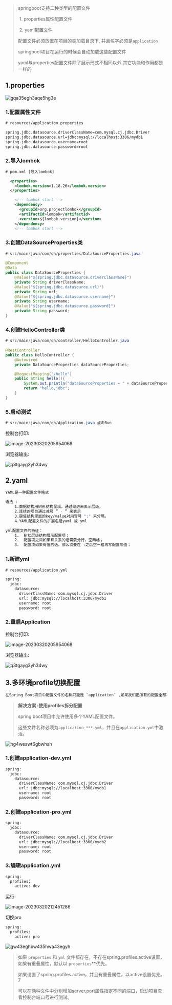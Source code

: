 > springboot支持二种类型的配置文件
>
> ​	1. properties属性配置文件
>
> ​	2. yaml配置文件
>
> 配置文件必须放置在项目的类加载目录下, 并且名字必须是`application`
>
> springboot项目在运行的时候会自动加载这些配置文件
>
> yaml与properties配置文件除了展示形式不相同以外,其它功能和作用都是一样的

## 1.properties

![gqa35egh3aqe5hg3e](https://cdn.staticaly.com/gh/quinhua/pics@main/markdown/gqa35egh3aqe5hg3e.5ya6fwtq2sw0.webp)

### 1.配置属性文件

```xml
# resources/application.properties

spring.jdbc.datasource.driverClassName=com.mysql.cj.jdbc.Driver
spring.jdbc.datasource.url=jdbc:mysql://localhost:3306/mydb1
spring.jdbc.datasource.username=root
spring.jdbc.datasource.password=root
```
### 2.导入lombok
```xml
# pom.xml [导入lombok]

  <properties> 
    <lombok.version>1.18.26</lombok.version>
  </properties>

    <!-- lombok start -->
    <dependency>
      <groupId>org.projectlombok</groupId>
      <artifactId>lombok</artifactId>
      <version>${lombok.version}</version>
    </dependency>
    <!-- lombok start -->
```
### 3.创建DataSourceProperties类
```java
# src/main/java/com/qh/properties/DataSourceProperties.java
    
@Component
@Data
public class DataSourceProperties {
    @Value("${spring.jdbc.datasource.driverClassName}")
    private String driverClassName;
    @Value("${spring.jdbc.datasource.url}")
    private String url;
    @Value("${spring.jdbc.datasource.username}")
    private String username;
    @Value("${spring.jdbc.datasource.password}")
    private String password;
}
```
### 4.创建HelloController类
```java
# src/main/java/com/qh/controller/HelloController.java
    
@RestController
public class HelloController {
    @Autowired
    private DataSourceProperties dataSourceProperties;

    @RequestMapping("/hello")
    public String hello(){
        System.out.println("dataSourceProperties = " + dataSourceProperties);
        return "hello,jdbc";
    }
}
```

### 5.启动测试

```java
# src/main/java/com/qh/Application.java 点击Run
```

控制台打印:

![image-20230320205954068](C:\Users\Administrator\AppData\Roaming\Typora\typora-user-images\image-20230320205954068.png)

浏览器输出:

![q3tgayg3yh34wy](https://cdn.staticaly.com/gh/quinhua/pics@main/markdown/q3tgayg3yh34wy.6lctkdtbtz40.webp)

## 2.yaml

```bash
YAML是一种配置文件格式
 
语法 :
    1.数据结构用树形结构呈现，通过缩进来表示层级，
    2.连续的项目通过减号 ” - ” 来表示
    3.键值结构里面的key/value对用冒号 ":" 来分隔。
    4.YAML配置文件的扩展名是yaml 或 yml
    
yml配置文件的特征：
    1.	树状层级结构展示配置项；
    2.	配置项之间如果有关系的话需要分行，空两格；
    3.	配置项如果有值的话，那么需要在 :之后空一格再写配置项值；
```

### 1.新建yml

```xml
# resources/application.yml

spring:
  jdbc:
    datasource:
      driverClassName: com.mysql.cj.jdbc.Driver
      url: jdbc:mysql://localhost:3306/mydb1
      username: root
      password: root
```

### 2.重启Application
控制台打印:

![image-20230320205954068](C:\Users\Administrator\AppData\Roaming\Typora\typora-user-images\image-20230320205954068.png)

浏览器输出:

![q3tgayg3yh34wy](https://cdn.staticaly.com/gh/quinhua/pics@main/markdown/q3tgayg3yh34wy.6lctkdtbtz40.webp)

## 3.多环境profile切换配置

```xml
在Spring Boot项目中配置文件的名称只能是 `application` ,如果我们把所有的配置全都写在一个配置文件中如果配置项比较多,配置文件就会显得比较复杂和臃肿,不利于后期的项目维护和开发。
```

> **解决方案 :使用profiles拆分配置**
>
> spring boot项目中允许使用多个YAML配置文件。
>
> 这些文件名称必须为`application-***.yml`，并且在`application.yml`中激活。

![hg4weswt6gbwhsh](https://cdn.staticaly.com/gh/quinhua/pics@main/markdown/hg4weswt6gbwhsh.3smhnnieeh20.webp)

### 1.创建application-dev.yml

```xml
spring:
  jdbc:
    datasource:
      driverClassName: com.mysql.cj.jdbc.Driver
      url: jdbc:mysql://localhost:3306/mydb1
      username: root
      password: root
```

### 2.创建application-pro.yml

```xml
spring:
  jdbc:
    datasource:
      driverClassName: com.mysql.cj.jdbc.Driver
      url: jdbc:mysql://localhost:3306/mydb2
      username: root
      password: root
```

### 3.编辑application.yml

```xml
spring:
  profiles:
    active: dev
```

运行:

![image-20230320212451286](C:\Users\Administrator\AppData\Roaming\Typora\typora-user-images\image-20230320212451286.png)

切换pro

```xml
spring:
  profiles:
    active: pro
```

![gw43eghbw435hwa43egyh](https://cdn.staticaly.com/gh/quinhua/pics@main/markdown/gw43eghbw435hwa43egyh.14fbbm4c2yrg.webp)

> 如果 `properties` 和 `yml` 文件都存在，不存在spring.profiles.active设置，如果有重叠属性，默认以 `properties`**优先。
>
> 如果设置了spring.profiles.active，并且有重叠属性，以active设置优先。7
>
> 可以在两种文件中分别增加server.port属性指定不同的端口，启动项目查看控制台端口号进行测试。

